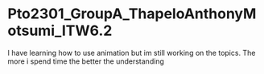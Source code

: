 # Pto2301_GroupA_ThapeloAnthonyMotsumi_ITW6.2
I have learning how to use animation but im still working on the topics. The more i spend time the better the understanding 
